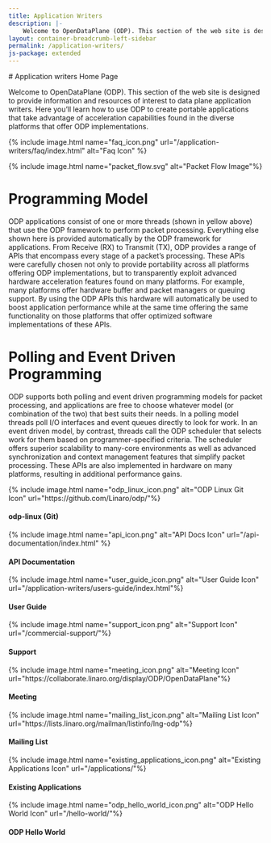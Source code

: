 ```yaml
---
title: Application Writers
description: |-
    Welcome to OpenDataPlane (ODP). This section of the web site is designed to provide information and resources of interest to data plane application writers. Here you’ll learn how to use ODP to create portable applications that take advantage of acceleration capabilities found in the diverse platforms that offer ODP implementations.
layout: container-breadcrumb-left-sidebar
permalink: /application-writers/
js-package: extended
---
```

<div class="col-md-10" markdown="1">
# Application writers Home Page

Welcome to OpenDataPlane (ODP). This section of the web site is designed to provide information and resources of interest to data plane application writers. Here you’ll learn how to use ODP to create portable applications that take advantage of acceleration capabilities found in the diverse platforms that offer ODP implementations.
</div>
<div class="col-md-2" markdown="1">
{% include image.html name="faq_icon.png" url="/application-writers/faq/index.html" alt="Faq Icon" %}
</div>

{% include image.html name="packet_flow.svg" alt="Packet Flow Image"%}

# Programming Model

ODP applications consist of one or more threads (shown in yellow above) that use the ODP framework to perform packet processing. Everything else shown here is provided automatically by the ODP framework for applications. From Receive (RX) to Transmit (TX), ODP provides a range of APIs that encompass every stage of a packet’s processing. These APIs were carefully chosen not only to provide portability across all platforms offering ODP implementations, but to transparently exploit advanced hardware acceleration features found on many platforms. For example, many platforms offer hardware buffer and packet managers or queuing support. By using the ODP APIs this hardware will automatically be used to boost application performance while at the same time offering the same functionality on those platforms that offer optimized software implementations of these APIs.

# Polling and Event Driven Programming

ODP supports both polling and event driven programming models for packet processing, and applications are free to choose whatever model (or combination of the two) that best suits their needs. In a polling model threads poll I/O interfaces and event queues directly to look for work. In an event driven model, by contrast, threads call the ODP scheduler that selects work for them based on programmer-specified criteria. The scheduler offers superior scalability to many-core environments as well as advanced synchronization and context management features that simplify packet processing. These APIs are also implemented in hardware on many platforms, resulting in additional performance gains.

<div class="row">
<div class="col-md-3 col-xs-6 feature" markdown="1">
{% include image.html name="odp_linux_icon.png" alt="ODP Linux Git Icon" url="https://github.com/Linaro/odp/"%}
<h4 class="text-center">odp-linux (Git)</h4>
</div>
<div class="col-md-3 col-xs-6 feature" markdown="1">
{% include image.html name="api_icon.png" alt="API Docs Icon" url="/api-documentation/index.html" %}
<h4 class="text-center">API Documentation</h4>
</div>
<div class="col-md-3 col-xs-6 feature" markdown="1">
{% include image.html name="user_guide_icon.png" alt="User Guide Icon" url="/application-writers/users-guide/index.html"%}
<h4 class="text-center">User Guide</h4>
</div>
<div class="col-md-3 col-xs-6 feature" markdown="1">
{% include image.html name="support_icon.png" alt="Support Icon" url="/commercial-support/"%}
<h4 class="text-center">Support</h4>
</div>
</div>
<div class="row">
<div class="col-md-3 col-xs-6 feature" markdown="1">
{% include image.html name="meeting_icon.png" alt="Meeting Icon" url="https://collaborate.linaro.org/display/ODP/OpenDataPlane"%}
<h4 class="text-center">Meeting</h4>
</div>
<div class="col-md-3 col-xs-6 feature" markdown="1">
{% include image.html name="mailing_list_icon.png" alt="Mailing List Icon" url="https://lists.linaro.org/mailman/listinfo/lng-odp"%}
<h4 class="text-center">Mailing List</h4>
</div>
<div class="col-md-3 col-xs-6 feature" markdown="1">
{% include image.html name="existing_applications_icon.png" alt="Existing Applications Icon" url="/applications/"%}
<h4 class="text-center">Existing Applications</h4>
</div>
<div class="col-md-3 col-xs-6 feature" markdown="1">
{% include image.html name="odp_hello_world_icon.png" alt="ODP Hello World Icon" url="/hello-world/"%}
<h4 class="text-center">ODP Hello World</h4>
</div>
</div>

